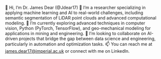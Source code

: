 👋 Hi, I’m Dr. James Dear (@Jdear17)
👀 I’m a researcher specializing in applying machine learning and AI to real-world challenges, including semantic segmentation of LiDAR point clouds and advanced computational modeling.
🌱 I’m currently exploring advanced techniques in computer vision, Python (PyTorch, TensorFlow), and geo-mechanical modeling for applications in mining and engineering.
💞️ I’m looking to collaborate on AI-driven projects that bridge the gap between data science and engineering, particularly in automation and optimization tasks.
📫 You can reach me at james.dear17@imperial.ac.uk or connect with me on LinkedIn.
<!--- Jdear17/Jdear17 is a ✨ special ✨ repository because its `README.md` (this file) appears on your GitHub profile. You can click the Preview link to take a look at your changes. --->
